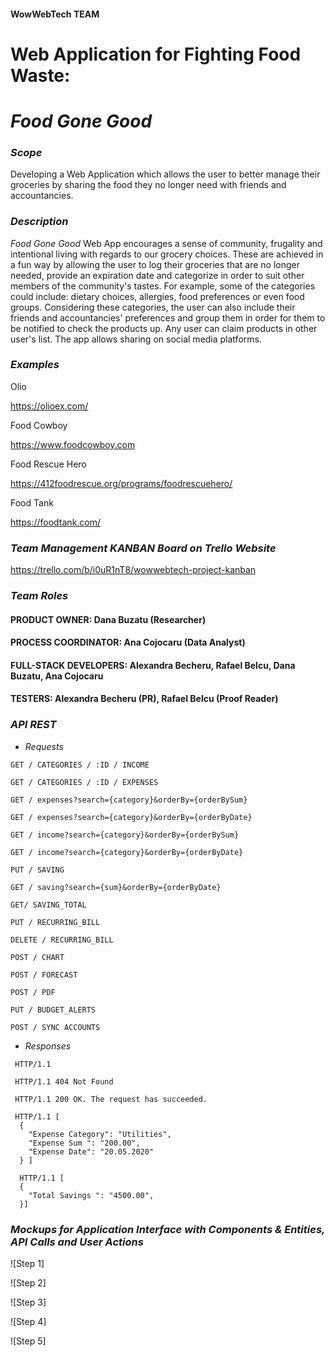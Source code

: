 #### WowWebTech TEAM

# **Web Application for Fighting Food Waste:**
# **_Food Gone Good_**


### *_Scope_*

Developing a Web Application which allows the user to better manage their groceries by sharing the food they no longer need with friends and accountancies.


### *_Description_*

*_Food Gone Good_* Web App encourages a sense of community, frugality and intentional living with regards to our grocery choices. These are achieved in a fun way by allowing the user to log their groceries that are no longer needed, provide an expiration date and categorize in order to suit other members of the community's tastes. For example, some of the categories could include: dietary choices, allergies, food preferences or even food groups. Considering these categories, the user can also include their friends and accountancies' preferences and group them in order for them to be notified to check the products up. Any user can claim products in other user's list. The app allows sharing on social media platforms.


### *_Examples_*

Olio

https://olioex.com/

Food Cowboy

https://www.foodcowboy.com

Food Rescue Hero

https://412foodrescue.org/programs/foodrescuehero/

Food Tank

https://foodtank.com/

### *_Team Management KANBAN Board on Trello Website_*

https://trello.com/b/i0uR1nT8/wowwebtech-project-kanban


### *_Team Roles_* 


#### PRODUCT OWNER: Dana Buzatu (Researcher)

#### PROCESS COORDINATOR: Ana Cojocaru (Data Analyst)

#### FULL-STACK DEVELOPERS: Alexandra Becheru, Rafael Belcu, Dana Buzatu, Ana Cojocaru

#### TESTERS: Alexandra Becheru (PR), Rafael Belcu (Proof Reader)


### *_API REST_*

+ _Requests_

```
GET / CATEGORIES / :ID / INCOME 

GET / CATEGORIES / :ID / EXPENSES

GET / expenses?search={category}&orderBy={orderBySum}

GET / expenses?search={category}&orderBy={orderByDate}

GET / income?search={category}&orderBy={orderBySum}

GET / income?search={category}&orderBy={orderByDate}

PUT / SAVING

GET / saving?search={sum}&orderBy={orderByDate}

GET/ SAVING_TOTAL

PUT / RECURRING_BILL

DELETE / RECURRING_BILL

POST / CHART

POST / FORECAST

POST / PDF

PUT / BUDGET_ALERTS

POST / SYNC ACCOUNTS
```

+ _Responses_

```
 HTTP/1.1
 
 HTTP/1.1 404 Not Found
 
 HTTP/1.1 200 OK. The request has succeeded.
 
 HTTP/1.1 [ 
  {
    "Expense Category": "Utilities",
    "Expense Sum ": "200.00",  
    "Expense Date": "20.05.2020"
  } ]
  
  HTTP/1.1 [ 
  {
    "Total Savings ": "4500.00",  
  }]
  ```


### *_Mockups for Application Interface with Components & Entities, API Calls and User Actions_*


![Step 1]

![Step 2]

![Step 3]

![Step 4]

![Step 5]


